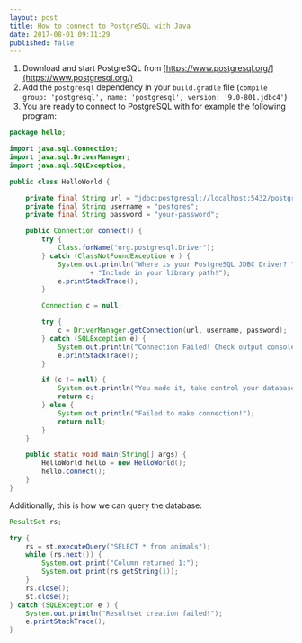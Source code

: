 ```yaml
---
layout: post
title: How to connect to PostgreSQL with Java
date: 2017-08-01 09:11:29
published: false
---
```


1. Download and start PostgreSQL from [https://www.postgresql.org/](https://www.postgresql.org/)
1. Add the `postgresql` dependency in your `build.gradle` file (`compile group: 'postgresql', name: 'postgresql', version: '9.0-801.jdbc4'`)
3. You are ready to connect to PostgreSQL with for example the following program:


```java
package hello;

import java.sql.Connection;
import java.sql.DriverManager;
import java.sql.SQLException;

public class HelloWorld {

    private final String url = "jdbc:postgresql://localhost:5432/postgres";
    private final String username = "postgres";
    private final String password = "your-password";

    public Connection connect() {
        try {
            Class.forName("org.postgresql.Driver");
        } catch (ClassNotFoundException e ) {
            System.out.println("Where is your PostgreSQL JDBC Driver? "
                    + "Include in your library path!");
            e.printStackTrace();
        }

        Connection c = null;

        try {
            c = DriverManager.getConnection(url, username, password);
        } catch (SQLException e) {
            System.out.println("Connection Failed! Check output console");
            e.printStackTrace();
        }

        if (c != null) {
            System.out.println("You made it, take control your database now!");
            return c;
        } else {
            System.out.println("Failed to make connection!");
            return null;
        }
    }

    public static void main(String[] args) {
        HelloWorld hello = new HelloWorld();
        hello.connect();
    }
}
``` 


Additionally, this is how we can query the database:

```java
ResultSet rs;

try {
	rs = st.executeQuery("SELECT * from animals");
	while (rs.next()) {
		System.out.print("Column returned 1:");
		System.out.print(rs.getString(1));
	}
	rs.close();
	st.close();
} catch (SQLException e ) {
	System.out.println("Resultset creation failed!");
	e.printStackTrace();
}
```
